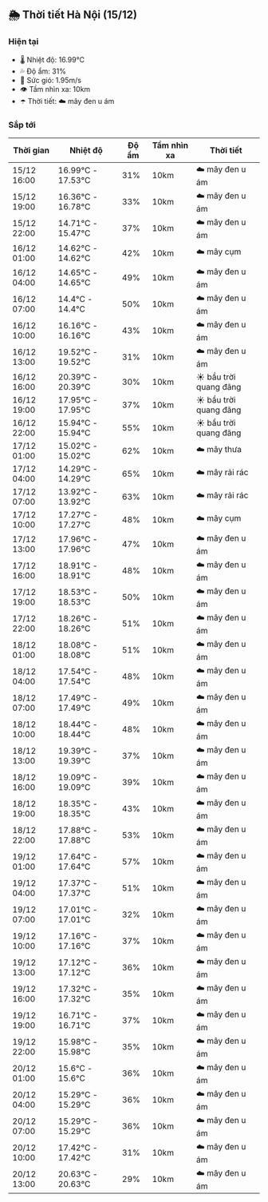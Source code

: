 ## 🌦️ Thời tiết Hà Nội (15/12)

### Hiện tại

- 🌡️ Nhiệt độ: 16.99℃
- 💦 Độ ẩm: 31%
- 💨 Sức gió: 1.95m/s
- 👁️ Tầm nhìn xa: 10km
- ☂️ Thời tiết: ☁️ mây đen u ám

### Sắp tới

| Thời gian | Nhiệt độ | Độ ẩm | Tầm nhìn xa | Thời tiết |
| --- | --- | --- | --- | --- |
| 15/12 16:00 | 16.99℃ - 17.53℃ | 31% | 10km | ☁️ mây đen u ám |
| 15/12 19:00 | 16.36℃ - 16.78℃ | 33% | 10km | ☁️ mây đen u ám |
| 15/12 22:00 | 14.71℃ - 15.47℃ | 37% | 10km | ☁️ mây đen u ám |
| 16/12 01:00 | 14.62℃ - 14.62℃ | 42% | 10km | ☁️ mây cụm |
| 16/12 04:00 | 14.65℃ - 14.65℃ | 49% | 10km | ☁️ mây đen u ám |
| 16/12 07:00 | 14.4℃ - 14.4℃ | 50% | 10km | ☁️ mây đen u ám |
| 16/12 10:00 | 16.16℃ - 16.16℃ | 43% | 10km | ☁️ mây đen u ám |
| 16/12 13:00 | 19.52℃ - 19.52℃ | 31% | 10km | ☁️ mây đen u ám |
| 16/12 16:00 | 20.39℃ - 20.39℃ | 30% | 10km | ☀️ bầu trời quang đãng |
| 16/12 19:00 | 17.95℃ - 17.95℃ | 37% | 10km | ☀️ bầu trời quang đãng |
| 16/12 22:00 | 15.94℃ - 15.94℃ | 55% | 10km | ☀️ bầu trời quang đãng |
| 17/12 01:00 | 15.02℃ - 15.02℃ | 62% | 10km | ☁️ mây thưa |
| 17/12 04:00 | 14.29℃ - 14.29℃ | 65% | 10km | ☁️ mây rải rác |
| 17/12 07:00 | 13.92℃ - 13.92℃ | 63% | 10km | ☁️ mây rải rác |
| 17/12 10:00 | 17.27℃ - 17.27℃ | 48% | 10km | ☁️ mây cụm |
| 17/12 13:00 | 17.96℃ - 17.96℃ | 47% | 10km | ☁️ mây đen u ám |
| 17/12 16:00 | 18.91℃ - 18.91℃ | 48% | 10km | ☁️ mây đen u ám |
| 17/12 19:00 | 18.53℃ - 18.53℃ | 50% | 10km | ☁️ mây đen u ám |
| 17/12 22:00 | 18.26℃ - 18.26℃ | 51% | 10km | ☁️ mây đen u ám |
| 18/12 01:00 | 18.08℃ - 18.08℃ | 51% | 10km | ☁️ mây đen u ám |
| 18/12 04:00 | 17.54℃ - 17.54℃ | 48% | 10km | ☁️ mây đen u ám |
| 18/12 07:00 | 17.49℃ - 17.49℃ | 49% | 10km | ☁️ mây đen u ám |
| 18/12 10:00 | 18.44℃ - 18.44℃ | 48% | 10km | ☁️ mây đen u ám |
| 18/12 13:00 | 19.39℃ - 19.39℃ | 37% | 10km | ☁️ mây đen u ám |
| 18/12 16:00 | 19.09℃ - 19.09℃ | 39% | 10km | ☁️ mây đen u ám |
| 18/12 19:00 | 18.35℃ - 18.35℃ | 43% | 10km | ☁️ mây đen u ám |
| 18/12 22:00 | 17.88℃ - 17.88℃ | 53% | 10km | ☁️ mây đen u ám |
| 19/12 01:00 | 17.64℃ - 17.64℃ | 57% | 10km | ☁️ mây đen u ám |
| 19/12 04:00 | 17.37℃ - 17.37℃ | 51% | 10km | ☁️ mây đen u ám |
| 19/12 07:00 | 17.01℃ - 17.01℃ | 32% | 10km | ☁️ mây đen u ám |
| 19/12 10:00 | 17.16℃ - 17.16℃ | 37% | 10km | ☁️ mây đen u ám |
| 19/12 13:00 | 17.12℃ - 17.12℃ | 36% | 10km | ☁️ mây đen u ám |
| 19/12 16:00 | 17.32℃ - 17.32℃ | 35% | 10km | ☁️ mây đen u ám |
| 19/12 19:00 | 16.71℃ - 16.71℃ | 37% | 10km | ☁️ mây đen u ám |
| 19/12 22:00 | 15.98℃ - 15.98℃ | 35% | 10km | ☁️ mây đen u ám |
| 20/12 01:00 | 15.6℃ - 15.6℃ | 36% | 10km | ☁️ mây đen u ám |
| 20/12 04:00 | 15.29℃ - 15.29℃ | 36% | 10km | ☁️ mây đen u ám |
| 20/12 07:00 | 15.29℃ - 15.29℃ | 36% | 10km | ☁️ mây đen u ám |
| 20/12 10:00 | 17.42℃ - 17.42℃ | 31% | 10km | ☁️ mây đen u ám |
| 20/12 13:00 | 20.63℃ - 20.63℃ | 29% | 10km | ☁️ mây đen u ám |
